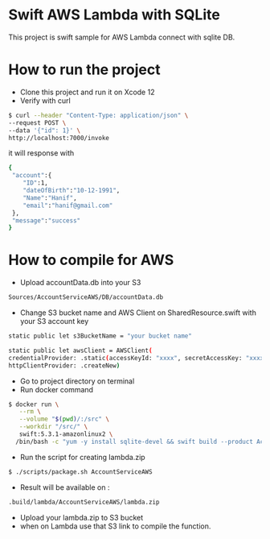 # Swift AWS Lambda with SQLite
This project is swift sample for AWS Lambda connect with sqlite DB.

# How to run the project

  - Clone this project and run it on Xcode 12
  - Verify with curl
  ```sh
$ curl --header "Content-Type: application/json" \
  --request POST \
  --data '{"id": 1}' \
  http://localhost:7000/invoke
```
it will response with
  ```sh
{
   "account":{
      "ID":1,
      "dateOfBirth":"10-12-1991",
      "Name":"Hanif",
      "email":"hanif@gmail.com"
   },
   "message":"success"
}
```

# How to compile for AWS
  - Upload accountData.db into your S3
 ```sh
 Sources/AccountServiceAWS/DB/accountData.db
 ```
 - Change S3 bucket name and AWS Client on SharedResource.swift with your S3 account key 
  ```sh
static public let s3BucketName = "your bucket name"

static public let awsClient = AWSClient(
credentialProvider: .static(accessKeyId: "xxxx", secretAccessKey: "xxxxx"),
httpClientProvider: .createNew)
 ```

  - Go to project directory on terminal
  - Run docker command
 ```sh
$ docker run \
    --rm \
    --volume "$(pwd)/:/src" \
    --workdir "/src/" \
    swift:5.3.1-amazonlinux2 \
   /bin/bash -c "yum -y install sqlite-devel && swift build --product AccountServiceAWS -c release -Xswiftc -static-stdlib" 
```
  - Run the script for creating lambda.zip
   ```sh
$ ./scripts/package.sh AccountServiceAWS
```
- Result will be available on :
```sh
.build/lambda/AccountServiceAWS/lambda.zip
```
 
 - Upload your lambda.zip to S3 bucket
 - when on Lambda use that S3 link to compile the function.
 





